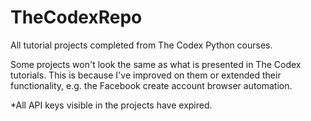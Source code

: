 # TheCodexRepo
All tutorial projects completed from The Codex Python courses.

Some projects won't look the same as what is presented in The Codex tutorials. This is because I've improved on them or extended their functionality, e.g. the Facebook create account browser automation.

*All API keys visible in the projects have expired.
